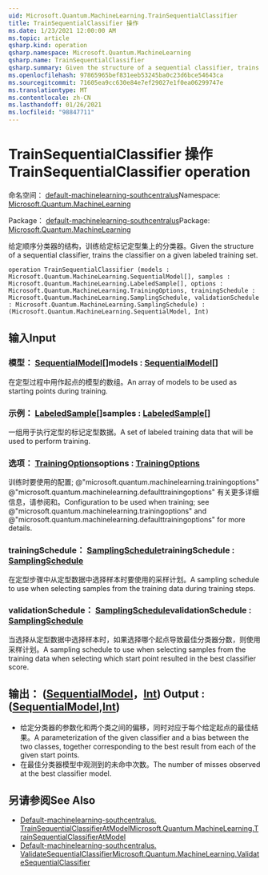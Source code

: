 ```yaml
---
uid: Microsoft.Quantum.MachineLearning.TrainSequentialClassifier
title: TrainSequentialClassifier 操作
ms.date: 1/23/2021 12:00:00 AM
ms.topic: article
qsharp.kind: operation
qsharp.namespace: Microsoft.Quantum.MachineLearning
qsharp.name: TrainSequentialClassifier
qsharp.summary: Given the structure of a sequential classifier, trains the classifier on a given labeled training set.
ms.openlocfilehash: 97865965bef831eeb53245ba0c23d6bce54643ca
ms.sourcegitcommit: 71605ea9cc630e84e7ef29027e1f0ea06299747e
ms.translationtype: MT
ms.contentlocale: zh-CN
ms.lasthandoff: 01/26/2021
ms.locfileid: "98847711"
---
```

# <a name="trainsequentialclassifier-operation"></a><span data-ttu-id="fc872-102">TrainSequentialClassifier 操作</span><span class="sxs-lookup"><span data-stu-id="fc872-102">TrainSequentialClassifier operation</span></span>

<span data-ttu-id="fc872-103">命名空间： [default-machinelearning-southcentralus](xref:Microsoft.Quantum.MachineLearning)</span><span class="sxs-lookup"><span data-stu-id="fc872-103">Namespace: [Microsoft.Quantum.MachineLearning](xref:Microsoft.Quantum.MachineLearning)</span></span>

<span data-ttu-id="fc872-104">Package： [default-machinelearning-southcentralus](https://nuget.org/packages/Microsoft.Quantum.MachineLearning)</span><span class="sxs-lookup"><span data-stu-id="fc872-104">Package: [Microsoft.Quantum.MachineLearning](https://nuget.org/packages/Microsoft.Quantum.MachineLearning)</span></span>


<span data-ttu-id="fc872-105">给定顺序分类器的结构，训练给定标记定型集上的分类器。</span><span class="sxs-lookup"><span data-stu-id="fc872-105">Given the structure of a sequential classifier, trains the classifier on a given labeled training set.</span></span>

```qsharp
operation TrainSequentialClassifier (models : Microsoft.Quantum.MachineLearning.SequentialModel[], samples : Microsoft.Quantum.MachineLearning.LabeledSample[], options : Microsoft.Quantum.MachineLearning.TrainingOptions, trainingSchedule : Microsoft.Quantum.MachineLearning.SamplingSchedule, validationSchedule : Microsoft.Quantum.MachineLearning.SamplingSchedule) : (Microsoft.Quantum.MachineLearning.SequentialModel, Int)
```


## <a name="input"></a><span data-ttu-id="fc872-106">输入</span><span class="sxs-lookup"><span data-stu-id="fc872-106">Input</span></span>

### <a name="models--sequentialmodel"></a><span data-ttu-id="fc872-107">模型： [SequentialModel](xref:Microsoft.Quantum.MachineLearning.SequentialModel)[]</span><span class="sxs-lookup"><span data-stu-id="fc872-107">models : [SequentialModel](xref:Microsoft.Quantum.MachineLearning.SequentialModel)[]</span></span>

<span data-ttu-id="fc872-108">在定型过程中用作起点的模型的数组。</span><span class="sxs-lookup"><span data-stu-id="fc872-108">An array of models to be used as starting points during training.</span></span>


### <a name="samples--labeledsample"></a><span data-ttu-id="fc872-109">示例： [LabeledSample](xref:Microsoft.Quantum.MachineLearning.LabeledSample)[]</span><span class="sxs-lookup"><span data-stu-id="fc872-109">samples : [LabeledSample](xref:Microsoft.Quantum.MachineLearning.LabeledSample)[]</span></span>

<span data-ttu-id="fc872-110">一组用于执行定型的标记定型数据。</span><span class="sxs-lookup"><span data-stu-id="fc872-110">A set of labeled training data that will be used to perform training.</span></span>


### <a name="options--trainingoptions"></a><span data-ttu-id="fc872-111">选项： [TrainingOptions](xref:Microsoft.Quantum.MachineLearning.TrainingOptions)</span><span class="sxs-lookup"><span data-stu-id="fc872-111">options : [TrainingOptions](xref:Microsoft.Quantum.MachineLearning.TrainingOptions)</span></span>

<span data-ttu-id="fc872-112">训练时要使用的配置; @"microsoft.quantum.machinelearning.trainingoptions" @"microsoft.quantum.machinelearning.defaulttrainingoptions" 有关更多详细信息，请参阅和。</span><span class="sxs-lookup"><span data-stu-id="fc872-112">Configuration to be used when training; see @"microsoft.quantum.machinelearning.trainingoptions" and @"microsoft.quantum.machinelearning.defaulttrainingoptions" for more details.</span></span>


### <a name="trainingschedule--samplingschedule"></a><span data-ttu-id="fc872-113">trainingSchedule： [SamplingSchedule](xref:Microsoft.Quantum.MachineLearning.SamplingSchedule)</span><span class="sxs-lookup"><span data-stu-id="fc872-113">trainingSchedule : [SamplingSchedule](xref:Microsoft.Quantum.MachineLearning.SamplingSchedule)</span></span>

<span data-ttu-id="fc872-114">在定型步骤中从定型数据中选择样本时要使用的采样计划。</span><span class="sxs-lookup"><span data-stu-id="fc872-114">A sampling schedule to use when selecting samples from the training data during training steps.</span></span>


### <a name="validationschedule--samplingschedule"></a><span data-ttu-id="fc872-115">validationSchedule： [SamplingSchedule](xref:Microsoft.Quantum.MachineLearning.SamplingSchedule)</span><span class="sxs-lookup"><span data-stu-id="fc872-115">validationSchedule : [SamplingSchedule](xref:Microsoft.Quantum.MachineLearning.SamplingSchedule)</span></span>

<span data-ttu-id="fc872-116">当选择从定型数据中选择样本时，如果选择哪个起点导致最佳分类器分数，则使用采样计划。</span><span class="sxs-lookup"><span data-stu-id="fc872-116">A sampling schedule to use when selecting samples from the training data when selecting which start point resulted in the best classifier score.</span></span>



## <a name="output--sequentialmodelint"></a><span data-ttu-id="fc872-117">输出： ([SequentialModel](xref:Microsoft.Quantum.MachineLearning.SequentialModel)，[Int](xref:microsoft.quantum.lang-ref.int)) </span><span class="sxs-lookup"><span data-stu-id="fc872-117">Output : ([SequentialModel](xref:Microsoft.Quantum.MachineLearning.SequentialModel),[Int](xref:microsoft.quantum.lang-ref.int))</span></span>

- <span data-ttu-id="fc872-118">给定分类器的参数化和两个类之间的偏移，同时对应于每个给定起点的最佳结果。</span><span class="sxs-lookup"><span data-stu-id="fc872-118">A parameterization of the given classifier and a bias between the two classes, together corresponding to the best result from each of the given start points.</span></span>
- <span data-ttu-id="fc872-119">在最佳分类器模型中观测到的未命中次数。</span><span class="sxs-lookup"><span data-stu-id="fc872-119">The number of misses observed at the best classifier model.</span></span>

## <a name="see-also"></a><span data-ttu-id="fc872-120">另请参阅</span><span class="sxs-lookup"><span data-stu-id="fc872-120">See Also</span></span>

- [<span data-ttu-id="fc872-121">Default-machinelearning-southcentralus. TrainSequentialClassifierAtModel</span><span class="sxs-lookup"><span data-stu-id="fc872-121">Microsoft.Quantum.MachineLearning.TrainSequentialClassifierAtModel</span></span>](xref:Microsoft.Quantum.MachineLearning.TrainSequentialClassifierAtModel)
- [<span data-ttu-id="fc872-122">Default-machinelearning-southcentralus. ValidateSequentialClassifier</span><span class="sxs-lookup"><span data-stu-id="fc872-122">Microsoft.Quantum.MachineLearning.ValidateSequentialClassifier</span></span>](xref:Microsoft.Quantum.MachineLearning.ValidateSequentialClassifier)